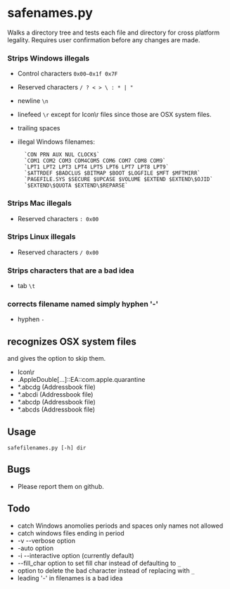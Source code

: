 # safenames.py


Walks a directory tree and tests each file and directory for cross platform legality.
Requires user confirmation before any changes are made.

### Strips Windows illegals

* Control characters `0x00–0x1f 0x7F`
* Reserved characters `/ ? < > \ : * | "`
* newline `\n`
* linefeed `\r` except for Icon\r files since those are OSX system files.
* trailing spaces
* illegal Windows filenames:

		`CON PRN AUX NUL CLOCK$`
		`COM1 COM2 COM3 COM4COM5 COM6 COM7 COM8 COM9`
		`LPT1 LPT2 LPT3 LPT4 LPT5 LPT6 LPT7 LPT8 LPT9`
		`$ATTRDEF $BADCLUS $BITMAP $BOOT $LOGFILE $MFT $MFTMIRR`
		`PAGEFILE.SYS $SECURE $UPCASE $VOLUME $EXTEND $EXTEND\$OJID`
		`$EXTEND\$QUOTA $EXTEND\$REPARSE`

### Strips Mac illegals

* Reserved characters `: 0x00`

### Strips Linux illegals

* Reserved characters `/ 0x00`

### Strips characters that are a bad idea

* tab `\t`

### corrects filename named simply hyphen '-'

* hyphen `-`


## recognizes OSX system files
and gives the option to skip them.

* Icon\r
* .AppleDouble[...]::EA::com.apple.quarantine
* *.abcdg (Addressbook file)
* *.abcdi (Addressbook file)
* *.abcdp (Addressbook file)
* *.abcds (Addressbook file)

## Usage

`safefilenames.py [-h] dir`

## Bugs

* Please report them on github.

## Todo
* catch Windows anomolies periods and spaces only names not allowed
* catch windows files ending in period
* -v --verbose option
* -auto option
* -i --interactive option (currently default)
* --fill_char option to set fill char instead of defaulting to `_`
* option to delete the bad character instead of replacing with `_`
* leading '-' in filenames is a bad idea
